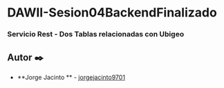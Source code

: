 # DAWII-Sesion04BackendFinalizado
### Servicio Rest - Dos Tablas relacionadas con Ubigeo

## Autor ✒️

* **Jorge Jacinto ** - [jorgejacinto9701](https://github.com/jorgejacinto9701)
